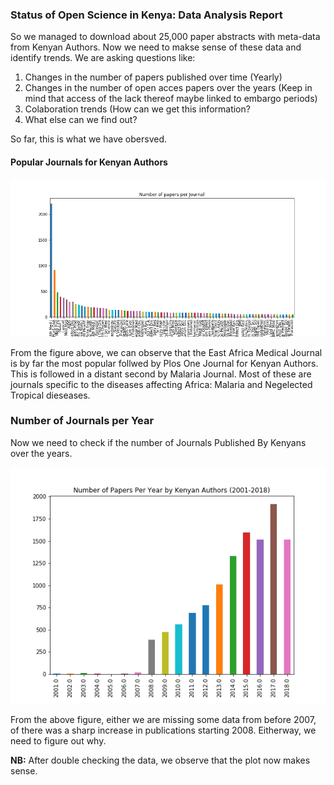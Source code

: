 ### Status of Open Science in Kenya: Data Analysis Report

So we managed to download about 25,000 paper abstracts with meta-data from Kenyan Authors. Now we need to makse sense of these data and identify trends. We are asking questions like:

1. Changes in the number of papers published over time (Yearly)
2. Changes in the number of open acces papers over the years (Keep in mind that access of the lack thereof maybe linked to embargo periods)
3. Colaboration trends (How can we get this information?
4. What else can we find out?

So far, this is what we have obersved. 


#### Popular Journals for Kenyan Authors
![Image](plots/papers_per_jornal.png)

From the figure above, we can observe that the East Africa Medical Journal is by far the most popular follwed by Plos One Journal for Kenyan Authors. This is followed in a distant second by Malaria Journal. Most of these are journals specific to the diseases affecting Africa: Malaria and Negelected Tropical dieseases. 


### Number of Journals per Year

Now we need to check if the number of Journals Published By Kenyans over the years. 

![peryear](plots/papers_per_year.png)

From the above figure, either we are missing some data from before 2007, of there was a sharp increase in publications starting 2008. Eitherway, we need to figure out why. 

**NB:** After double checking the data, we observe that the plot now makes sense.